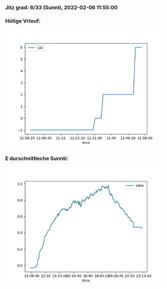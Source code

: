 ### Jitz grad: 6/33 (Sunnti, 2022-02-06 11:55:00

### Hütige Vrlouf:
![Graph](Today.png)

### E durschnittleche Sunnti:
![Graph](Sunnti.png)